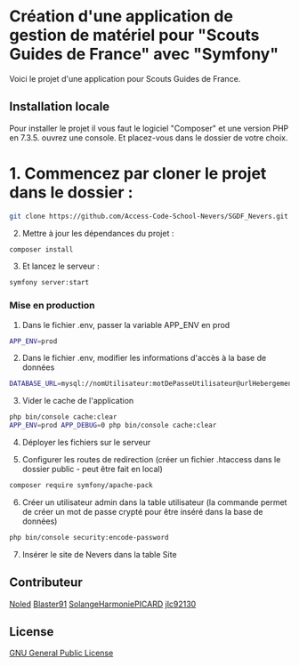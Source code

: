# Création d'une application de gestion de matériel pour "Scouts Guides de France" avec "Symfony"

Voici le projet d'une application pour Scouts Guides de France.


## Installation locale

Pour installer le projet il vous faut le logiciel "Composer" et une version PHP en 7.3.5. ouvrez une console. Et placez-vous dans le dossier de votre choix.

# 1. Commencez par cloner le projet dans le dossier :
```bash
git clone https://github.com/Access-Code-School-Nevers/SGDF_Nevers.git
```
2. Mettre à jour les dépendances du projet :
```bash
composer install
```

3. Et lancez le serveur :
```bash
symfony server:start
```

### Mise en production


1. Dans le fichier .env, passer la variable APP_ENV en prod
```bash
APP_ENV=prod
```

2. Dans le fichier .env, modifier les informations d'accès à la base de données
```bash
DATABASE_URL=mysql://nomUtilisateur:motDePasseUtilisateur@urlHebergement/nomDeLaBase
```

3. Vider le cache de l'application
```bash
php bin/console cache:clear
APP_ENV=prod APP_DEBUG=0 php bin/console cache:clear
```

4. Déployer les fichiers sur le serveur

5. Configurer les routes de redirection (créer un fichier .htaccess dans le dossier public - peut être fait en local)
```bash
composer require symfony/apache-pack
```

6. Créer un utilisateur admin dans la table utilisateur (la commande permet de créer un mot de passe crypté pour être inséré dans la base de données)
```bash
php bin/console security:encode-password
```

7. Insérer le site de Nevers dans la table Site

## Contributeur

[Noled](https://github.com/Noled)
[Blaster91](https://github.com/Blaster91)
[SolangeHarmoniePICARD](https://github.com/SolangeHarmoniePICARD)
[jlc92130](https://github.com/jlc92130)

## License
[GNU General Public License](https://github.com/Access-Code-School-Nevers/SGDF_Nevers/blob/master/LICENSE)
